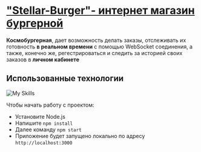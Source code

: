 # <a href="https://react.burger.students.nomoredomains.monster/">"Stellar-Burger"- интернет магазин бургерной</a>
 <b>Космобургерная</b>, дает возможность делать заказы, отслеживать их готовность <b>в реальном времени</b> с помощью WebSocket соединения, а также, конечно же, регестрироваться и следить за историей своих заказов в <b>личном кабинете</b>
<h2>Использованные технологии</h2>

![My Skills](https://skillicons.dev/icons?i=ts,react,jest,redux)

Чтобы начать работу с проектом:
</br>
- Установите Node.js
- Напишите ```npm install```
- Далее команду ```npm start```
- Приложение будет запущено локально по адресу ```http://localhost:3000```
